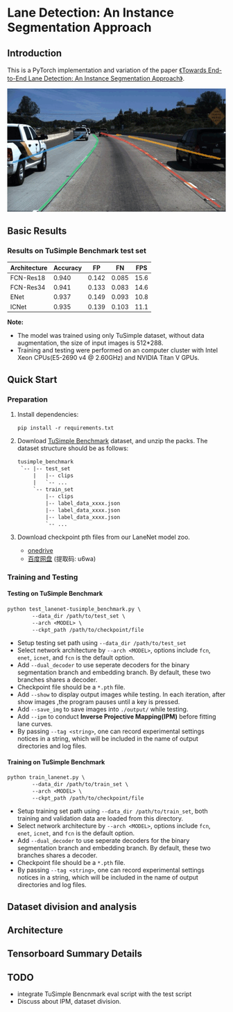# Lane Detection: An Instance Segmentation Approach

## Introduction

This is a PyTorch implementation and variation of the paper [《Towards End-to-End Lane Detection: An Instance Segmentation Approach》](https://arxiv.org/abs/1802.05591).

![alt text](images/lane-detection.gif "lane-detection")

## Basic Results

### Results on TuSimple Benchmark test set
|Architecture|Accuracy|FP|FN|FPS|
|-|-|-|-|-|
|FCN-Res18 |0.940|0.142|0.085|15.6|
|FCN-Res34 |0.941|0.133|0.083|14.6|
|ENet |0.937|0.149|0.093|10.8|
|ICNet |0.935|0.139|0.103|11.1|

**Note:**
- The model was trained using only TuSimple dataset, without data augmentation, the size of input images is 512*288.
- Training and testing were performed on an computer cluster with Intel Xeon CPUs(E5-2690 v4 @ 2.60GHz) and NVIDIA Titan V GPUs.


## Quick Start
### Preparation
1. Install dependencies:
    ```
    pip install -r requirements.txt
    ```

2. Download [TuSimple Benchmark](https://github.com/TuSimple/tusimple-benchmark/issues/3) dataset, and unzip the packs. The dataset structure should be as follows:
   ```
   tusimple_benchmark
    `-- |-- test_set
        |   |-- clips
        |   `-- ...
        `-- train_set
            |-- clips
            |-- label_data_xxxx.json
            |-- label_data_xxxx.json
            |-- label_data_xxxx.json
            `-- ...
   ```

3. Download checkpoint pth files from our LaneNet model zoo.
    - [onedrive](https://shanghaitecheducn-my.sharepoint.com/:f:/g/personal/qianshh_shanghaitech_edu_cn/ElU__fWwiZ1DtwlhKN0hfKUBqfmqkWep3Ey93pZ7y74TIQ?e=9kR88z)
    - [百度网盘](https://pan.baidu.com/s/1LrvIVC_fdTAlYcRoEAKNLQ) (提取码: u6wa)

### Training and Testing
#### Testing on TuSimple Benchmark
```shell
python test_lanenet-tusimple_benchmark.py \
        --data_dir /path/to/test_set \
        --arch <MODEL> \
        --ckpt_path /path/to/checkpoint/file
```
- Setup testing set path using `--data_dir /path/to/test_set`
- Select network architecture by `--arch <MODEL>`, options include `fcn`, `enet`, `icnet`, and `fcn` is the default option.
- Add `--dual_decoder` to use seperate decoders for the binary segmentation branch and embedding branch. By default, these two branches shares a decoder.
- Checkpoint file should be a `*.pth` file.
- Add `--show` to display output images while testing. In each iteration, after show images ,the program pauses until a key is pressed.
- Add `--save_img` to save images into `./output/` while testing.
- Add `--ipm` to conduct **Inverse Projective Mapping(IPM)** before fitting lane curves.
- By passing `--tag <string>`, one can record experimental settings notices in a string, which will be included in the name of output directories and log files.

#### Training on TuSimple Benchmark
```shell
python train_lanenet.py \
        --data_dir /path/to/train_set \
        --arch <MODEL> \
        --ckpt_path /path/to/checkpoint/file
```
- Setup training set path using `--data_dir /path/to/train_set`, both training and validation data are loaded from this directory.
- Select network architecture by `--arch <MODEL>`, options include `fcn`, `enet`, `icnet`, and `fcn` is the default option.
- Add `--dual_decoder` to use seperate decoders for the binary segmentation branch and embedding branch. By default, these two branches shares a decoder.
- Checkpoint file should be a `*.pth` file.
- By passing `--tag <string>`, one can record experimental settings notices in a string, which will be included in the name of output directories and log files.


## Dataset division and analysis

## Architecture

## Tensorboard Summary Details

## TODO
- integrate TuSimple Bencnmark eval script with the test script
- Discuss about IPM, dataset division.

